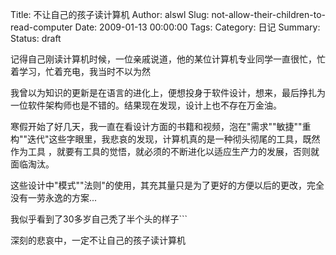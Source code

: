 Title: 不让自己的孩子读计算机
Author: alswl
Slug: not-allow-their-children-to-read-computer
Date: 2009-01-13 00:00:00
Tags: 
Category: 日记
Summary: 
Status: draft

记得自己刚读计算机时候，一位亲戚说道，他的某位计算机专业同学一直很忙，忙着学习，忙着充电，我当时不以为然

我曾以为知识的更新是在语言的进化上，便想投身于软件设计，想来，最后挣扎为一位软件架构师也是不错的。结果现在发现，设计上也不存在万金油。

寒假开始了好几天，我一直在看设计方面的书籍和视频，泡在"需求""敏捷""重构""迭代"这些字眼里，我悲哀的发现，计算机真的是一种彻头彻尾的工具，既然作为工具
，就要有工具的觉悟，就必须的不断进化以适应生产力的发展，否则就面临淘汰。

这些设计中"模式""法则"的使用，其充其量只是为了更好的方便以后的更改，完全没有一劳永逸的方案...

我似乎看到了30多岁自己秃了半个头的样子```

深刻的悲哀中，一定不让自己的孩子读计算机

